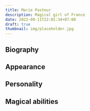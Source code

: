 ```yaml
---
title: Marie Pasteur
description: Magical girl of France
date: 2022-09-11T22:01:34+07:00
draft: true
thumbnail: img/placeholder.jpg
---
```


## Biography

## Appearance

## Personality

## Magical abilities

